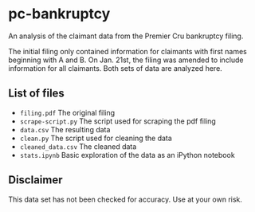 # pc-bankruptcy

An analysis of the claimant data from the Premier Cru bankruptcy filing.

The initial filing only contained information for claimants with first names beginning with A and B. On Jan. 21st, the filing was amended to include information for all claimants. Both sets of data are analyzed here.

## List of files

- `filing.pdf` The original filing
- `scrape-script.py` The script used for scraping the pdf filing
- `data.csv` The resulting data
- `clean.py` The script used for cleaning the data
- `cleaned_data.csv` The cleaned data
- `stats.ipynb` Basic exploration of the data as an iPython notebook

## Disclaimer

This data set has not been checked for accuracy. Use at your own risk.
